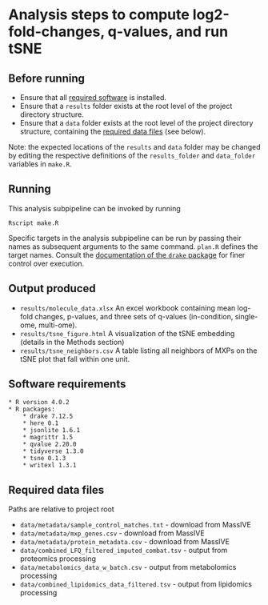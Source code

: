 # Analysis steps to compute log2-fold-changes, q-values, and run tSNE

## Before running

* Ensure that all [required software](#software-requirements) is installed.
* Ensure that a `results` folder exists at the root level of the project directory structure.
* Ensure that a `data` folder exists at the root level of the project directory structure, containing the [required data files](#required-data-files) (see below).

Note: the expected locations of the `results` and `data` folder may be changed by editing the respective definitions of the `results_folder` and `data_folder` variables in `make.R`.

## Running

This analysis subpipeline can be invoked by running

```
Rscript make.R
```

Specific targets in the analysis subpipeline can be run by passing their names as subsequent arguments to the same command. `plan.R` defines the target names. Consult the [documentation of the `drake` package](https://books.ropensci.org/drake/) for finer control over execution.

## Output produced

* `results/molecule_data.xlsx` An excel workbook containing mean log-fold changes, p-values, and three sets of q-values (in-condition, single-ome, multi-ome).
* `results/tsne_figure.html` A visualization of the tSNE embedding (details in the Methods section)
* `results/tsne_neighbors.csv` A table listing all neighbors of MXPs on the tSNE plot that fall within one unit.

## Software requirements

    * R version 4.0.2
    * R packages:
        * drake 7.12.5
        * here 0.1
        * jsonlite 1.6.1
        * magrittr 1.5
        * qvalue 2.20.0
        * tidyverse 1.3.0
        * tsne 0.1.3
        * writexl 1.3.1

## Required data files
Paths are relative to project root

* `data/metadata/sample_control_matches.txt` - download from MassIVE
* `data/metadata/mxp_genes.csv` - download from MassIVE
* `data/metadata/protein_metadata.csv` - download from MassIVE
* `data/combined_LFQ_filtered_imputed_combat.tsv` - output from proteomics processing
* `data/metabolomics_data_w_batch.csv` - output from metabolomics processing
* `data/combined_lipidomics_data_filtered.tsv` - output from lipidomics processing

